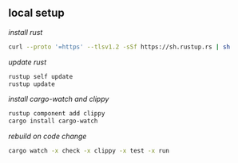 ## local setup

_install rust_
``` bash
curl --proto '=https' --tlsv1.2 -sSf https://sh.rustup.rs | sh
```

_update rust_
``` bash
rustup self update
rustup update
```

_install cargo-watch and clippy_
``` bash
rustup component add clippy
cargo install cargo-watch
```

_rebuild on code change_
``` bash
cargo watch -x check -x clippy -x test -x run
```
